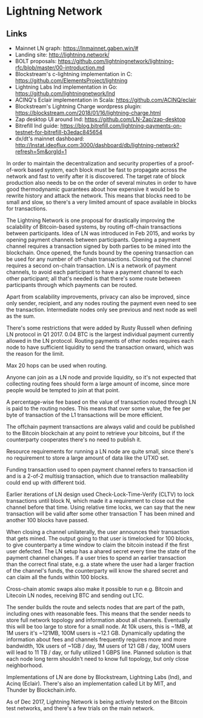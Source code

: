# Lightning Network

## Links

- Mainnet LN graph: https://lnmainnet.gaben.win/#
- Landing site: http://lightning.network/
- BOLT proposals: https://github.com/lightningnetwork/lightning-rfc/blob/master/00-introduction.md
- Blockstream's c-lightning implementation in C: https://github.com/ElementsProject/lightning
- Lightning Labs lnd implementation in Go: https://github.com/lightningnetwork/lnd
- ACINQ's Eclair implementation in Scala: https://github.com/ACINQ/eclair
- Blockstream's Lightning Charge wordpress plugin: https://blockstream.com/2018/01/16/lightning-charge.html
- Zap desktop UI around lnd: https://github.com/LN-Zap/zap-desktop
- Bitrefill lnd guide: https://blog.bitrefill.com/lightning-payments-on-testnet-for-bitrefill-b3edac845654
- dx/dt's mainnet dashboard: http://lnstat.ideoflux.com:3000/dashboard/db/lightning-network?refresh=5m&orgId=1

In order to maintain the decentralization and security properties of a
proof-of-work based system, each block must be fast to propagate across
the network and fast to verify after it is discovered. The target rate of
block production also needs to be on the order of several minutes in order
to have good thermodynamic guarantees about how expensive it would be to
rewrite history and attack the network. This means that blocks need to be
small and slow, so there's a very limited amount of space available in blocks
for transactions.

The Lightning Network is one proposal for drastically improving the
scalability of Bitcoin-based systems, by routing off-chain transactions
between participants. Idea of LN was introduced in Feb 2015, and works by
opening payment channels between participants. Opening a payment channel
requires a transaction signed by both parties to be mined into the
blockchain. Once opened, the funds bound by the opening transaction can be
used for any number of off-chain transactions. Closing out the channel
requires a second on-chain transaction. LN is a network of payment
channels, to avoid each participant to have a payment channel to each
other participant; all that's needed is that there's some route between
participants through which payments can be routed.

Apart from scalability improvements, privacy can also be improved, since
only sender, recipient, and any nodes routing the payment even need to see
the transaction. Intermediate nodes only see previous and next node as
well as the sum.

There's some restrictions that were added by Rusty Russell when defining
LN protocol in Q1 2017. 0.04 BTC is the largest individual payment
currently allowed in the LN protocol. Routing payments of other nodes
requires each node to have sufficient liquidity to send the transaction
onward, which was the reason for the limit.

Max 20 hops can be used when routing.

Anyone can join as a LN node and provide liquidity, so it's not expected
that collecting routing fees should form a large amount of income, since
more people would be tempted to join at that point.

A percentage-wise fee based on the value of transaction routed through LN
is paid to the routing nodes. This means that over some value, the fee per
byte of transaction of the L1 transactions will be more efficient.

The offchain payment transactions are always valid and could be published
to the Bitcoin blockchain at any point to retrieve your bitcoins, but if
the counterparty cooperates there's no need to publish it.

Resource requirements for running a LN node are quite small, since there's
no requirement to store a large amount of data like the UTXO set.

Funding transaction used to open payment channel refers to transaction id
and is a 2-of-2 multisig transaction, which due to transaction
malleability could end up with different txid. 

Earlier iterations of LN design used Check-Lock-Time-Verify (CLTV) to lock
transactions until block N, which made it a requirement to close out the
channel before that time. Using relative time locks, we can say that the
new transaction will be valid after some other transaction T has been
mined and another 100 blocks have passed.

When closing a channel unilaterally, the user announces their transaction
that gets mined. The output going to that user is timelocked for 100
blocks, to give counterparty a time window to claim the bitcoin instead if
the first user defected. The LN setup has a ahared secret every time the
state of the payment channel changes. If a user tries to spend an earlier
transaction than the correct final state, e.g. a state where the user had
a larger fraction of the channel's funds, the counterparty will know the
shared secret and can claim all the funds within 100 blocks.

Cross-chain atomic swaps also make it possible to run e.g. Bitcoin and
Litecoin LN nodes, receiving BTC and sending out LTC.

The sender builds the route and selects nodes that are part of the path,
including ones with reasonable fees. This means that the sender needs to
store full network topology and information about all channels. Eventually
this will be too large to store for a small node. At 10k users, this is
~1MB, at 1M users it's ~121MB, 100M users is ~12.1 GB. Dynamically updating
the information about fees and channels frequently requires more and more
bandwidth, 10k users of ~1GB / day, 1M users of 121 GB / day, 100M users
will lead to 11 TB / day, or fully utilized 1 GBPS line. Planned solution
is that each node long term shouldn't need to know full topology, but only
close neighborhood. 

Implementations of LN are done by Blockstream, Lightning Labs (lnd), and
Acinq (Eclair). There's also an implementation called Lit by MIT, and
Thunder by Blockchain.info.

As of Dec 2017, Lightning Network is being actively tested on the Bitcoin
test networks, and there's a few trials on the main network.
